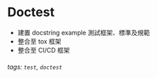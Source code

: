 # Doctest

- 建置 docstring example 測試框架、標準及規範
- 整合至 tox 框架
- 整合至 CI/CD 框架

###### tags: `test`, `doctest`